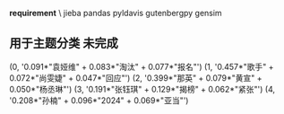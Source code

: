 **requirement**
\\
jieba
pandas
pyldavis
gutenbergpy
gensim
## 用于主题分类 未完成


(0, '0.091*"袁娅维" + 0.083*"淘汰" + 0.077*"报名"')
(1, '0.457*"歌手" + 0.072*"尚雯婕" + 0.047*"回应"')
(2, '0.399*"那英" + 0.079*"黄宣" + 0.050*"杨丞琳"')
(3, '0.191*"张钰琪" + 0.129*"揭榜" + 0.062*"紧张"')
(4, '0.208*"孙楠" + 0.096*"2024" + 0.069*"亚当"')
